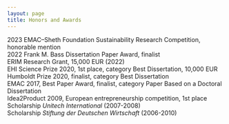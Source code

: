```yaml
---
layout: page
title: Honors and Awards
---
```



2023 EMAC–Sheth Foundation Sustainability Research Competition, honorable mention<br>
2022 Frank M. Bass Dissertation Paper Award, finalist<br>
ERIM Research Grant, 15,000 EUR (2022)<br>
EHI Science Prize 2020, 1st place, category Best Dissertation, 10,000 EUR<br>
Humboldt Prize 2020, finalist, category Best Dissertation<br>
EMAC 2017, Best Paper Award, finalist, category Paper Based on a Doctoral Dissertation<br>
Idea2Product 2009, European entrepreneurship competition, 1st place<br>
Scholarship <em>Unitech International</em> (2007-2008)<br>
Scholarship <em>Stiftung der Deutschen Wirtschaft</em> (2006-2010)<br>
